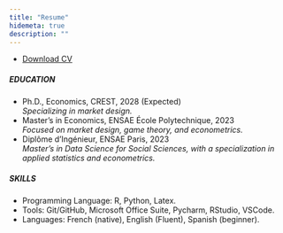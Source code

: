 ```yaml
---
title: "Resume"
hidemeta: true
description: ""
---
```

+ [Download CV](/website/Academic_Resume.pdf)
##### EDUCATION
+ Ph.D., Economics, CREST, 2028 (Expected)  
  *Specializing in market design.*  
+ Master’s in Economics, ENSAE École Polytechnique, 2023  
  *Focused on market design, game theory, and econometrics.*  
+ Diplôme d’Ingénieur, ENSAE Paris, 2023  
  *Master’s in Data Science for Social Sciences, with a specialization in applied statistics and econometrics.*  


##### SKILLS
+ Programming Language: R, Python, Latex.
+ Tools: Git/GitHub, Microsoft Office Suite, Pycharm, RStudio, VSCode.
+ Languages: French (native), English (Fluent), Spanish (beginner).
  
